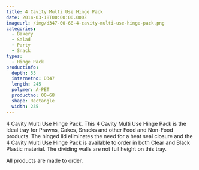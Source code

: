 ```yaml
---
title: 4 Cavity Multi Use Hinge Pack
date: 2014-03-18T00:00:00.000Z
imageurl: /img/d347-00-68-4-cavity-multi-use-hinge-pack.png
categories:
  - Bakery
  - Salad
  - Party
  - Snack
types:
  - Hinge Pack
productinfo:
  depth: 55
  internetno: D347
  length: 245
  polymer: A-PET
  productno: 00-68
  shape: Rectangle
  width: 235
---
```

4 Cavity Multi Use Hinge Pack. This 4 Cavity Multi Use Hinge Pack is the ideal tray for Prawns, Cakes, Snacks and other Food and Non-Food products. The hinged lid eliminates the need for a heat seal closure and the 4 Cavity Multi Use Hinge Pack is available to order in both Clear and Black Plastic material. The dividing walls are not full height on this tray.

All products are made to order.

